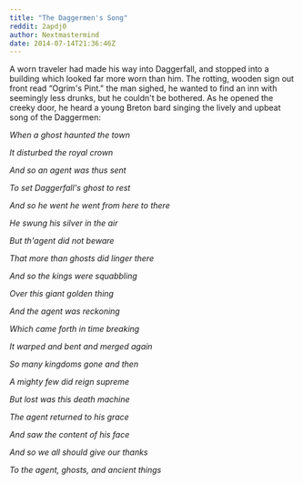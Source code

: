 ```yaml
---
title: "The Daggermen's Song"
reddit: 2apdj0
author: Nextmastermind
date: 2014-07-14T21:36:46Z
---
```


A worn traveler had made his way into Daggerfall, and stopped into a building which looked far more worn than him. The rotting, wooden sign out front read “Ogrim's Pint." the man sighed, he wanted to find an inn with seemingly less drunks, but he couldn't be bothered. As he opened the creeky door, he heard a young Breton bard singing the lively and upbeat song of the Daggermen:




*When a ghost haunted the town*

*It disturbed the royal crown*

*And so an agent was thus sent*

*To set Daggerfall's ghost to rest*

*And so he went he went from here to there* 

*He swung his silver in the air*

*But th'agent did not beware*

*That more than ghosts did linger there*

*And so the kings were squabbling* 

*Over this giant golden thing*

*And the agent was reckoning*

*Which came forth in time breaking*

*It warped and bent and merged again*

*So many kingdoms gone and then*

*A mighty few did reign supreme*

*But lost was this death machine*


*The agent returned to his grace*

*And saw the content of his face*

*And so we all should give our thanks*

*To the agent, ghosts, and ancient things*


